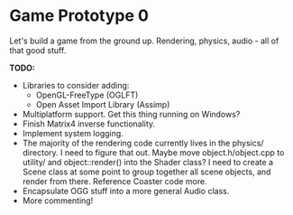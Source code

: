 Game Prototype 0
=

Let's build a game from the ground up. Rendering, physics, audio - all of that good stuff.

**TODO:**

* Libraries to consider adding:
	- OpenGL-FreeType (OGLFT)
	- Open Asset Import Library (Assimp)
* Multiplatform support. Get this thing running on Windows?
* Finish Matrix4 inverse functionality.
* Implement system logging.
* The majority of the rendering code currently lives in the physics/ directory. I need to figure that out. Maybe move object.h/object.cpp to utility/ and object::render() into the Shader class? I need to create a Scene class at some point to group together all scene objects, and render from there. Reference Coaster code more.
* Encapsulate OGG stuff into a more general Audio class. 
* More commenting!